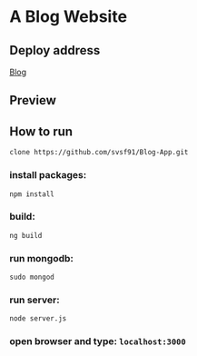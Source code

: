 # A Blog Website 
## Deploy address 
[Blog](https://serene-fortress-94809.herokuapp.com/)

## Preview

## How to run
```clone https://github.com/svsf91/Blog-App.git```
### install packages:
```npm install```
### build:
```ng build```
### run mongodb:
```sudo mongod```
### run server:
```node server.js```
### open browser and type: ```localhost:3000```
